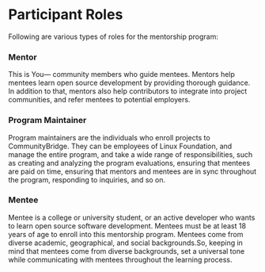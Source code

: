 # Participant Roles

Following are various types of roles for the mentorship program:

### **Mentor**

This is You— community members who guide mentees. Mentors help mentees learn open source development by providing thorough guidance. In addition to that, mentors also help contributors to integrate into project communities, and refer mentees to potential employers.

### **Program Maintainer**

Program maintainers are the individuals who enroll projects to CommunityBridge. They can be employees of Linux Foundation, and manage the entire program, and take a wide range of responsibilities, such as creating and analyzing the program evaluations, ensuring that mentees are paid on time, ensuring that mentors and mentees are in sync throughout the program, responding to inquiries, and so on.

### **Mentee**

Mentee is a college or university student, or an active developer who wants to learn open source software development. Mentees must be at least 18 years of age to enroll into this mentorship program. Mentees come from diverse academic, geographical, and social backgrounds.So, keeping in mind that mentees come from diverse backgrounds, set a universal tone while communicating with mentees throughout the learning process.  


